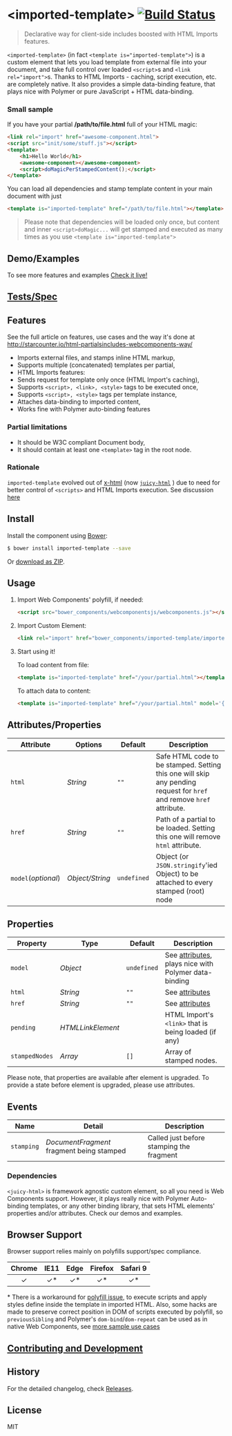 &lt;imported-template&gt; [![Build Status](https://travis-ci.org/Juicy/imported-template.svg?branch=master)](https://travis-ci.org/Juicy/imported-template)
==============
> Declarative way for client-side includes boosted with HTML Imports features.

`<imported-template>` (in fact `<template is="imported-template">`) is a custom element that lets you load template from external file into your document, and take full control over loaded `<script>`s and `<link rel="import">`s. Thanks to HTML Imports - caching, script execution, etc. are completely native.
It also provides a simple data-binding feature, that plays nice with Polymer or pure JavaScript + HTML data-binding.

### Small sample

If you have your partial **/path/to/file.html** full of your HTML magic:
```html
<link rel="import" href="awesome-component.html">
<script src="init/some/stuff.js"></script>
<template>
	<h1>Hello World</h1>
	<awesome-component></awesome-component>
	<script>doMagicPerStampedContent();</script>
</template>
```
You can load all dependencies and stamp template content in your main document with just
```html
<template is="imported-template" href="/path/to/file.html"></template>
```

> Please note that dependencies will be loaded only once, but content and inner `<script>doMagic...` will get stamped and executed as many times as you use `<template is="imported-template">`

## Demo/Examples

To see more features and examples
[Check it live!](http://juicy.github.io/imported-template/examples/index.html)

## [Tests/Spec](http://juicy.github.io/imported-template/test/)

## Features
See the full article on features, use cases and the way it's done at http://starcounter.io/html-partialsincludes-webcomponents-way/

 - Imports external files, and stamps inline HTML markup,
 - Supports multiple (concatenated) templates per partial,
 - HTML Imports features:
  - Sends request for template only once (HTML Import's caching),
  - Supports `<script>, <link>, <style>` tags to be executed once,
  - Supports `<script>, <style>` tags per template instance,
 - Attaches data-binding to imported content,
 - Works fine with Polymer auto-binding features


### Partial limitations

 - It should be W3C compliant Document body,
 - It should contain at least one `<template>` tag in the root node.

### Rationale

`imported-template` evolved out of [x-html](https://github.com/PuppetJs/x-html) (now [`juicy-html`](https://github.com/Juicy/juicy-html) ) due to need for better control of `<scripts>` and HTML Imports execution. See discussion [here](https://github.com/Juicy/juicy-html/issues/8)


## Install

Install the component using [Bower](http://bower.io/):

```sh
$ bower install imported-template --save
```

Or [download as ZIP](https://github.com/Juicy/imported-template/archive/master.zip).

## Usage

1. Import Web Components' polyfill, if needed:

    ```html
    <script src="bower_components/webcomponentsjs/webcomponents.js"></script>
    ```

2. Import Custom Element:

    ```html
    <link rel="import" href="bower_components/imported-template/imported-template.html"/>
    ```

3. Start using it!

	To load content from file:
    ```html
    <template is="imported-template" href="/your/partial.html"></template>
    ```
	To attach data to content:
    ```html
    <template is="imported-template" href="/your/partial.html" model='{"json":"data"}'></template>
	```

## Attributes/Properties

Attribute           | Options         | Default     | Description
---                 | ---             | ---         | ---
`html`              | *String*		  | `""`	    | Safe HTML code to be stamped. Setting this one will skip any pending request for `href` and remove `href` attribute.
`href`              | *String*		  | `""`	    | Path of a partial to be loaded. Setting this one will remove `html` attribute.
`model`(_optional_) | *Object/String* | `undefined` | Object (or `JSON.stringify`'ied Object) to be attached to every stamped (root) node

## Properties

Property       | Type              | Default       | Description
---            | ---               | ---           | ---
`model`        | *Object*          | `undefined`   | See [attributes](#Attributes), plays nice with Polymer data-binding
`html`         | *String*          | `""`	       | See [attributes](#Attributes)
`href`         | *String*          | `""`	       | See [attributes](#Attributes)
`pending`      | *HTMLLinkElement* |               | HTML Import's `<link>` that is being loaded (if any)
`stampedNodes` | *Array*           | `[]`          | Array of stamped nodes.

Please note, that properties are available after element is upgraded.
To provide a state before element is upgraded, please use attributes.

## Events

Name       | Detail                                     | Description
---        | ---                                        | ---
`stamping` | *DocumentFragment*	fragment being stamped  | Called just before stamping the fragment

### Dependencies

`<juicy-html>` is framework agnostic custom element, so all you need is Web Components support. However, it plays really nice with Polymer Auto-binding templates, or any other binding library, that sets HTML elements' properties and/or attributes. Check our demos and examples.

## Browser Support

Browser support relies mainly on polyfills support/spec compliance.

| Chrome | IE11 | Edge | Firefox  | Safari 9 |
|:------:|:----:|:----:|:--------:|:--------:|
|  ✓     | ✓*   | ✓*   | ✓*       | ✓*       |

\* There is a workaround for [polyfill issue](https://github.com/webcomponents/webcomponentsjs/issues/470), to execute scripts and apply styles define inside the template in imported HTML. Also, some hacks are made to preserve correct position in DOM of scripts executed by polyfill, so `previousSibling` and Polymer's `dom-bind`/`dom-repeat` can be used as in native Web Components, see [more sample use cases](https://github.com/Juicy/imported-template/tree/master/test/use-cases)


## [Contributing and Development](CONTRIBUTING.md)

## History

For the detailed changelog, check [Releases](https://github.com/Juicy/imported-template/releases).

## License

MIT
